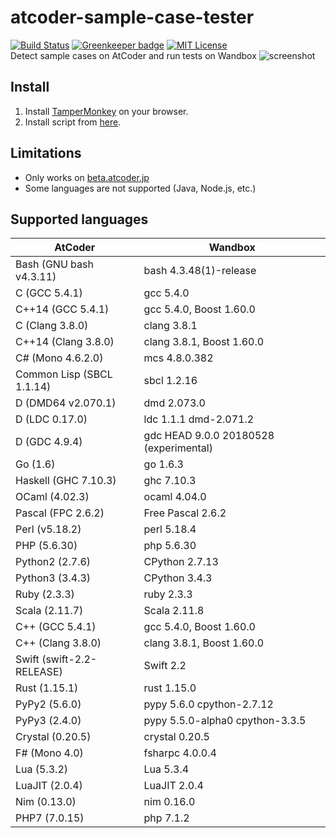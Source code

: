 # atcoder-sample-case-tester

[![Build Status](https://travis-ci.org/prince0203/atcoder-sample-case-tester.svg?branch=master)](https://travis-ci.org/prince0203/atcoder-sample-case-tester)
[![Greenkeeper badge](https://badges.greenkeeper.io/prince0203/atcoder-sample-case-tester.svg)](https://greenkeeper.io/)
[![MIT License](https://img.shields.io/badge/license-MIT-brightgreen.svg?style=flat)](LICENSE)  
Detect sample cases on AtCoder and run tests on Wandbox
![screenshot](https://github.com/prince0203/atcoder-sample-case-tester/raw/master/img/screenshot.gif)

## Install

1. Install [TamperMonkey](https://tampermonkey.net/) on your browser.
2. Install script from [here](https://greasyfork.org/ja/scripts/368836-atcoder-sample-case-tester).

## Limitations

- Only works on [beta.atcoder.jp](https://beta.atcoder.jp/)
- Some languages are not supported (Java, Node.js, etc.)

## Supported languages

| AtCoder                   | Wandbox                                |
|---------------------------|----------------------------------------|
| Bash (GNU bash v4.3.11)   | bash 4.3.48(1)-release                 |
| C (GCC 5.4.1)             | gcc 5.4.0                              |
| C++14 (GCC 5.4.1)         | gcc 5.4.0, Boost 1.60.0                |
| C (Clang 3.8.0)           | clang 3.8.1                            |
| C++14 (Clang 3.8.0)       | clang 3.8.1, Boost 1.60.0              |
| C# (Mono 4.6.2.0)         | mcs 4.8.0.382                          |
| Common Lisp (SBCL 1.1.14) | sbcl 1.2.16                            |
| D (DMD64 v2.070.1)        | dmd 2.073.0                            |
| D (LDC 0.17.0)            | ldc 1.1.1 dmd-2.071.2                  |
| D (GDC 4.9.4)             | gdc HEAD 9.0.0 20180528 (experimental) |
| Go (1.6)                  | go 1.6.3                               |
| Haskell (GHC 7.10.3)      | ghc 7.10.3                             |
| OCaml (4.02.3)            | ocaml 4.04.0                           |
| Pascal (FPC 2.6.2)        | Free Pascal 2.6.2                      |
| Perl (v5.18.2)            | perl 5.18.4                            |
| PHP (5.6.30)              | php 5.6.30                             |
| Python2 (2.7.6)           | CPython 2.7.13                         |
| Python3 (3.4.3)           | CPython 3.4.3                          |
| Ruby (2.3.3)              | ruby 2.3.3                             |
| Scala (2.11.7)            | Scala 2.11.8                           |
| C++ (GCC 5.4.1)           | gcc 5.4.0, Boost 1.60.0                |
| C++ (Clang 3.8.0)         | clang 3.8.1, Boost 1.60.0              |
| Swift (swift-2.2-RELEASE) | Swift 2.2                              |
| Rust (1.15.1)             | rust 1.15.0                            |
| PyPy2 (5.6.0)             | pypy 5.6.0 cpython-2.7.12              |
| PyPy3 (2.4.0)             | pypy 5.5.0-alpha0 cpython-3.3.5        |
| Crystal (0.20.5)          | crystal 0.20.5                         |
| F# (Mono 4.0)             | fsharpc 4.0.0.4                        |
| Lua (5.3.2)               | Lua 5.3.4                              |
| LuaJIT (2.0.4)            | LuaJIT 2.0.4                           |
| Nim (0.13.0)              | nim 0.16.0                             |
| PHP7 (7.0.15)             | php 7.1.2                              |
